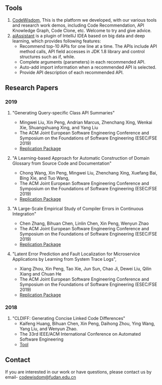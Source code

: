 ## Tools
1. [CodeWisdom](http://bigcode.fudan.edu.cn), This is the platform we developed, with our various tools and research work demos, including Code Recommendation, API Knowledge Graph, Code Clone, etc. Welcome to try and give advice.
2. [aiAssistant](https://github.com/FudanSELab/aiAssistant) is a plugin of IntelliJ IDEA based on big data and deep learning, which provides following features:
    * Recommend top-10 APIs for one line at a time. The APIs include API method calls, API field accesses in JDK 1.8 library and control structures such as if, while.
    * Complete arguments (parameters) in each recommended API.
    * Auto-add import information when a recommended API is selected.
    * Provide API description of each recommended API.

## Research Papers
### 2019 
1. "Generating Query-specific Class API Summaries"
    - Mingwei Liu, Xin Peng, Andrian Marcus, Zhenchang Xing, Wenkai Xie, Shuangshuang Xing, and Yang Liu
    - The ACM Joint European Software Engineering Conference and Symposium on the Foundations of Software Engineering (ESEC/FSE 2019)
    - [Replication Package](https://fudanselab.github.io/Research-ESEC-FSE2019-APIKGSummary/)
    
2.  "A Learning-based Approach for Automatic Construction of Domain Glossary from Source Code and Documentation" 
    - Chong Wang, Xin Peng, Mingwei Liu, Zhenchang Xing, Xuefang Bai, Bing Xie, and Tuo Wang,
    - The ACM Joint European Software Engineering Conference and Symposium on the Foundations of Software Engineering (ESEC/FSE 2019)
    - [Replication Package](https://fudanselab.github.io/Research-ESEC-FSE2019-DomainGlossary/)

3. "A Large-Scale Empirical Study of Compiler Errors in Continuous Integration"
    - Chen Zhang, Bihuan Chen, Linlin Chen, Xin Peng, Wenyun Zhao
    - The ACM Joint European Software Engineering Conference and Symposium on the Foundations of Software Engineering (ESEC/FSE 2019)
    - [Replication Package](https://compilererrorinci.github.io/)

4. "Latent Error Prediction and Fault Localization for Microservice Applications by Learning from System Trace Logs", 
    - Xiang Zhou, Xin Peng, Tao Xie, Jun Sun, Chao Ji, Dewei Liu, Qilin Xiang and Chuan He
    - The ACM Joint European Software Engineering Conference and Symposium on the Foundations of Software Engineering (ESEC/FSE 2019)
    - [Replication Package](http://139.180.136.187/aiops/)
### 2018 
1.  "CLDIFF: Generating Concise Linked Code Differences"
    - Kaifeng Huang, Bihuan Chen, Xin Peng, Daihong Zhou, Ying Wang, Yang Liu, and Wenyun Zhao.
    - The 33rd IEEE/ACM International Conference on Automated Software Engineering
    - [Tool](https://github.com/FudanSELab/CLDIFF)
## Contact
If you are interested in our work or have questions, please contact us by email- <codewisdom@fudan.edu.cn>
